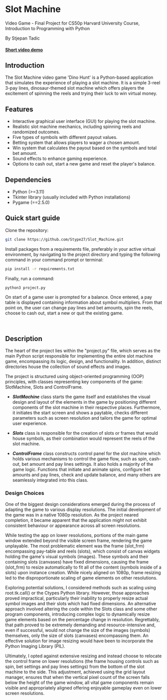 # Slot Machine
Video Game - Final Project for CS50p Harvard University Course, Introduction to Programming with Python

By Stjepan Tadic

#### [Short video demo](https://youtu.be/G786LXmy0m0)


## Introduction
The Slot Machine video game 'Dino Hunt' is a Python-based application that simulates the experience of playing a slot machine. It is a simple 3-reel 3-pay lines, dinosaur-themed slot machine which offers players the excitement of spinning the reels and trying their luck to win virtual money.

## Features
- Interactive graphical user interface (GUI) for playing the slot machine.
- Realistic slot machine mechanics, including spinning reels and randomized outcomes.
- Five types of symbols with different payout values.
- Betting system that allows players to wager a chosen amount.
- Win system that calculates the payout based on the symbols and total bet amount.
- Sound effects to enhance gaming experience.
- Options to cash out, start a new game and reset the player's balance.

## Dependencies
- Python (>=3.11)
- Tkinter library (usually included with Python installations)
- Pygame (==2.5.0)

## Quick start guide
Clone the repository:
```bash
git clone https://github.com/Stype27/Slot_Machine.git
```
Install packages from a requirements file, preferably in your active virtual environment, by navigating to the project directory and typing the following command in your command prompt or terminal:
```bash 
pip install -r requirements.txt
``` 
Finally, run a command: 
```bash
python3 project.py
```
On start of a game user is prompted for a balance. Once entered, a pay table is displayed containing information about symbol multipliers. From that point on, the user can change pay lines and bet amounts, spin the reels, choose to cash out, start a new or quit the existing game.

<br>

## Description

The heart of the project lies within the "project.py" file, which serves as the main Python script responsible for implementing the entire slot machine game, encompassing its logic, design, and functionality. In addition, distinct directories house the collection of sound effects and images.

The project is structured using object-oriented programming (OOP) principles, with classes representing key components of the game: SlotMachine, Slots and ControlFrame.

- ***SlotMachine*** class starts the game itself and establishes the visual design and layout of the elements in the game by positioning different components of the slot machine in their respective places. Furthermore, it initiates the start screen and shows a paytable, checks different parameters such as screen resolution and tailors the game for optimal user experience.

- ***Slots*** class is responsible for the creation of slots or frames that would house symbols, as their combination would represent the reels of the slot machine.

- ***ControlFrame*** class constructs control panel for the slot machine which holds various mechanisms to control the game flow, such as spin, cash-out, bet amount and pay lines settings. It also holds a majority of the game logic. Functions that initiate and animate spins, configure bet amounts and pay lines, check and update balance, and many others are seamlessly integrated into this class.

### Design Choices
One of the biggest design considerations emerged during the process of adapting the game to various display resolutions. The initial development of the game was in a native 1080p resolution. As the project neared completion, it became apparent that the application might not exhibit consistent behaviour or appearance across all screen resolutions. 

While testing the app on lower resolutions, portions of the main game window extended beyond the visible screen frame, rendering the game unplayable. The most problematic element was the frame (slot_frm) encompassing pay-table and reels (slots), which consist of canvas widgets holding the game's visual symbols (images). These symbols and their containing slots (canvases) have fixed dimensions, causing the frame (slot_frm) to resize automatically to fit all of the content (symbols inside of a slots) upon instance creation. While nicely aligned on 1080p, frame resizing led to the disproportionate scaling of game elements on other resolutions.

Exploring potential solutions, I considered methods such as scaling using root.tk.call() or the Ctypes Python library. However, those approaches proved impractical, particularly their inability to properly resize actual symbol images and their slots which had fixed dimensions. 
An alternative approach involved altering the code within the Slots class and some other program components, introducing complex logic to dynamically resize game elements based on the percentage change in resolution. Regrettably, that path proved to be extremely demanding and resource-intensive and, even if successful, would not change the size of the images (symbols) themselves, only the size of slots (canvases) encompassing them. An effective solution for image resizing would have been to incorporate the Python Imaging Library (PIL).

Ultimately, I opted against extensive resizing and instead choose to relocate the control frame on lower resolutions (the frame housing controls such as spin, bet settings and pay lines settings) from the bottom of the slot machine to the side. This adjustment, achieved using the grid layout manager, ensures that when the vertical pixel count of the screen falls below the height of the game window, all vital game components remain visible and appropriately aligned offering enjoyable gameplay even on lower screen resolutions.